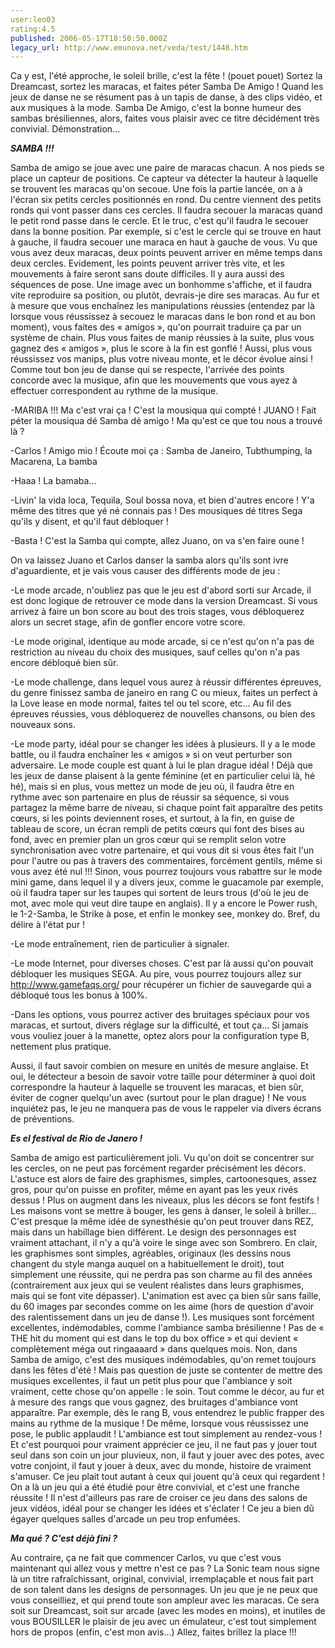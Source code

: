 ```yaml
---
user:leo03
rating:4.5
published: 2006-05-17T18:50:50.000Z
legacy_url: http://www.emunova.net/veda/test/1448.htm
---
```

Ca y est, l'été approche, le soleil brille, c'est la fête ! (pouet pouet) Sortez la Dreamcast, sortez les maracas, et faites péter Samba De Amigo ! Quand les jeux de danse ne se résument pas à un tapis de danse, à des clips vidéo, et aux musiques à la mode. Samba De Amigo, c'est la bonne humeur des sambas brésiliennes, alors, faites vous plaisir avec ce titre décidément très convivial. Démonstration...  

  

_**SAMBA !!!**_  

  

Samba de amigo se joue avec une paire de maracas chacun. A nos pieds se place un capteur de positions. Ce capteur va détecter la hauteur à laquelle se trouvent les maracas qu'on secoue. Une fois la partie lancée, on a à l'écran six petits cercles positionnés en rond. Du centre viennent des petits ronds qui vont passer dans ces cercles. Il faudra secouer la maracas quand le petit rond passe dans le cercle. Et le truc, c'est qu'il faudra le secouer dans la bonne position. Par exemple, si c'est le cercle qui se trouve en haut à gauche, il faudra secouer une maraca en haut à gauche de vous. Vu que vous avez deux maracas, deux points peuvent arriver en même temps dans deux cercles. Evidement, les points peuvent arriver très vite, et les mouvements à faire seront sans doute difficiles. Il y aura aussi des séquences de pose. Une image avec un bonhomme s'affiche, et il faudra vite reproduire sa position, ou plutôt, devrais-je dire ses maracas. Au fur et à mesure que vous enchaînez les manipulations réussies (entendez par là lorsque vous réussissez à secouez le maracas dans le bon rond et au bon moment), vous faites des « amigos », qu'on pourrait traduire ça par un système de chain. Plus vous faites de manip réussies à la suite, plus vous gagnez des « amigos », plus le score à la fin est gonflé ! Aussi, plus vous réussissez vos manips, plus votre niveau monte, et le décor évolue ainsi ! Comme tout bon jeu de danse qui se respecte, l'arrivée des points concorde avec la musique, afin que les mouvements que vous ayez à effectuer correspondent au rythme de la musique.  

  

-MARIBA !!! Ma c'est vrai ça ! C'est la mousiqua qui compté ! JUANO ! Fait péter la mousiqua dé Samba dé amigo ! Ma qu'est ce que tou nous a trouvé là ?  

-Carlos ! Amigo mio ! Écoute moi ça : Samba de Janeiro, Tubthumping, la Macarena, La bamba  

-Haaa ! La bamaba...  

-Livin' la vida loca, Tequila, Soul bossa nova, et bien d'autres encore ! Y'a même des titres que yé né connais pas ! Des mousiques dé titres Sega qu'ils y disent, et qu'il faut débloquer !  

-Basta ! C'est la Samba qui compte, allez Juano, on va s'en faire oune !  

  

On va laissez Juano et Carlos danser la samba alors qu'ils sont ivre d'aguardiente, et je vais vous causer des différents mode de jeu :  

  

-Le mode arcade, n'oubliez pas que le jeu est d'abord sorti sur Arcade, il est donc logique de retrouver ce mode dans la version Dreamcast. Si vous arrivez à faire un bon score au bout des trois stages, vous débloquerez alors un secret stage, afin de gonfler encore votre score.  

  

-Le mode original, identique au mode arcade, si ce n'est qu'on n'a pas de restriction au niveau du choix des musiques, sauf celles qu'on n'a pas encore débloqué bien sûr.  

  

-Le mode challenge, dans lequel vous aurez à réussir différentes épreuves, du genre finissez samba de janeiro en rang C ou mieux, faites un perfect à la Love lease en mode normal, faites tel ou tel score, etc... Au fil des épreuves réussies, vous débloquerez de nouvelles chansons, ou bien des nouveaux sons.  

  

-Le mode party, idéal pour se changer les idées à plusieurs. Il y a le mode battle, ou il faudra enchaîner les « amigos » si on veut perturber son adversaire. Le mode couple est quant à lui le plan drague idéal ! Déjà que les jeux de danse plaisent à la gente féminine (et en particulier celui là, hé hé), mais si en plus, vous mettez un mode de jeu où, il faudra être en rythme avec son partenaire en plus de réussir sa séquence, si vous partagez la même barre de niveau, si chaque point fait apparaître des petits cœurs, si les points deviennent roses, et surtout, à la fin, en guise de tableau de score, un écran rempli de petits cœurs qui font des bises au fond, avec en premier plan un gros cœur qui se remplit selon votre synchronisation avec votre partenaire, et qui vous dit si vous êtes fait l'un pour l'autre ou pas à travers des commentaires, forcément gentils, même si vous avez été nul !!! Sinon, vous pourrez toujours vous rabattre sur le mode mini game, dans lequel il y a divers jeux, comme le guacamole par exemple, où il faudra taper sur les taupes qui sortent de leurs trous (d'où le jeu de mot, avec mole qui veut dire taupe en anglais). Il y a encore le Power rush, le 1-2-Samba, le Strike à pose, et enfin le monkey see, monkey do. Bref, du délire à l'état pur !  

  

-Le mode entraînement, rien de particulier à signaler.  

  

-Le mode Internet, pour diverses choses. C'est par là aussi qu'on pouvait débloquer les musiques SEGA. Au pire, vous pourrez toujours allez sur http://www.gamefaqs.org/ pour récupérer un fichier de sauvegarde qui a débloqué tous les bonus à 100%.  

  

-Dans les options, vous pourrez activer des bruitages spéciaux pour vos maracas, et surtout, divers réglage sur la difficulté, et tout ça... Si jamais vous vouliez jouer à la manette, optez alors pour la configuration type B, nettement plus pratique.  

  

Aussi, il faut savoir combien on mesure en unités de mesure anglaise. Et oui, le détecteur a besoin de savoir votre taille pour déterminer à quoi doit correspondre la hauteur à laquelle se trouvent les maracas, et bien sûr, éviter de cogner quelqu'un avec (surtout pour le plan drague) ! Ne vous inquiétez pas, le jeu ne manquera pas de vous le rappeler via divers écrans de préventions.  

  

_**Es el festival de Rio de Janero !**_  

  

Samba de amigo est particulièrement joli. Vu qu'on doit se concentrer sur les cercles, on ne peut pas forcément regarder précisément les décors. L'astuce est alors de faire des graphismes, simples, cartoonesques, assez gros, pour qu'on puisse en profiter, même en ayant pas les yeux rivés dessus ! Plus on augment dans les niveaux, plus les décors se font festifs ! Les maisons vont se mettre à bouger, les gens à danser, le soleil à briller... C'est presque la même idée de synesthésie qu'on peut trouver dans REZ, mais dans un habillage bien différent. Le design des personnages est vraiment attachant, il n'y a qu'à voire le singe avec son Sombrero. En clair, les graphismes sont simples, agréables, originaux (les dessins nous changent du style manga auquel on a habituellement le droit), tout simplement une réussite, qui ne perdra pas son charme au fil des années (contrairement aux jeux qui se veulent réalistes dans leurs graphismes, mais qui se font vite dépasser). L'animation est avec ça bien sûr sans faille, du 60 images par secondes comme on les aime (hors de question d'avoir des ralentissement dans un jeu de danse !). Les musiques sont forcément excellentes, indémodables, comme l'ambiance samba brésilienne ! Pas de « THE hit du moment qui est dans le top du box office » et qui devient « complètement méga out ringaaaard » dans quelques mois. Non, dans Samba de amigo, c'est des musiques indémodables, qu'on remet toujours dans les fêtes d'été ! Mais pas question de juste se contenter de mettre des musiques excellentes, il faut un petit plus pour que l'ambiance y soit vraiment, cette chose qu'on appelle : le soin. Tout comme le décor, au fur et à mesure des rangs que vous gagnez, des bruitages d'ambiance vont apparaître. Par exemple, dès le rang B, vous entendrez le public frapper des mains au rythme de la musique ! De même, lorsque vous réussissez une pose, le public applaudit ! L'ambiance est tout simplement au rendez-vous ! Et c'est pourquoi pour vraiment apprécier ce jeu, il ne faut pas y jouer tout seul dans son coin un jour pluvieux, non, il faut y jouer avec des potes, avec votre conjoint, il faut y jouer à deux, avec du monde, histoire de vraiment s'amuser. Ce jeu plait tout autant à ceux qui jouent qu'à ceux qui regardent ! On a là un jeu qui a été étudié pour être convivial, et c'est une franche réussite ! Il n'est d'ailleurs pas rare de croiser ce jeu dans des salons de jeux vidéos, idéal pour se changer les idées et s'éclater ! Ce jeu a bien dû égayer quelques salles d'arcade un peu trop enfumées.  

  

_**Ma qué ? C'est déjà fini ?**_  

  

Au contraire, ça ne fait que commencer Carlos, vu que c'est vous maintenant qui allez vous y mettre n'est ce pas ? La Sonic team nous signe là un titre rafraîchissant, original, convivial, irremplaçable et nous fait part de son talent dans les designs de personnages. Un jeu que je ne peux que vous conseilliez, et qui prend toute son ampleur avec les maracas. Ce sera soit sur Dreamcast, soit sur arcade (avec les modes en moins), et inutiles de vous BOUSILLER le plaisir de jeu avec un émulateur, c'est tout simplement hors de propos (enfin, c'est mon avis...) Allez, faites brillez la place !!!